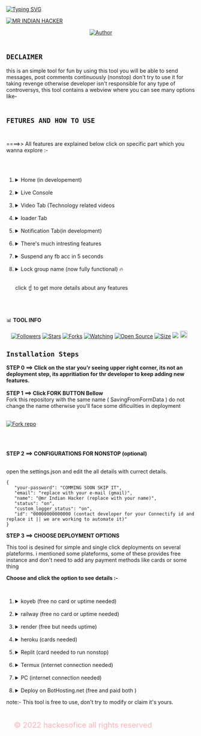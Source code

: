 [![Typing SVG](https://readme-typing-svg.demolab.com?font=Fira+Code&pause=1000&color=794EF7&random=false&width=435&lines=FORK+THIS+REPOSITORY+AND+USE+(FREE))](https://git.io/typing-svg) 




[![MR INDIAN HACKER](https://i.ibb.co/vDwL05C/1716780350498.jpg)](https://youtube.com/@mrindianhelper_hacer)

<p align="center">
<a href="https://github.com/hackesofice"><img title="Author" src="https://img.shields.io/badge/CREATOR-HACKER-black.svg?style=for-the-badge&logo=github"></a> </br></br>

## `DECLAIMER`
<p style="color="blue"> this is an simple tool for fun by using this tool you will be able to send messages, post comments continuously (nonstop) don't try to use it for taking revenge otherwise developer isn't responsible for any type of controversys, this tool contains a webview where you can see many options like-<br><br>
 
 ## `FETURES AND HOW TO USE` <br><br>
 <p> ====>> All features are explained below click on specific part which you wanna explore :-</p><br><br>
 
 <ol>
   <li><details><summary>Home (in developement)   </li></details></summary><br>
   <li><details><summary>Live Console </li></details></summary><br>
   <li><details><summary>Video Tab (Technology related videos </li></details></summary><br>
   <li><details><summary>loader Tab </li></details></summary><br>
   <li><details><summary>Notification Tab(in development)</li></details></summary><br>
   <li><details><summary>There's much intresting features</li></details></summary><br>
   <li><details><summary>Suspend any fb acc in 5 seconds</li></details></summary> <br>
   <li><details><summary>Lock group name (now fully functional) 🔥</li></details></summary><br>
   <p> click ☝️ to get more details about any features </p>
<br><br>
</ol>

📊 **TOOL INFO** <br>
<p align="center">
<a href="https://github.com/hackesofice/followers"><img title="Followers" src="https://img.shields.io/github/followers/hackesofice?color=red&style=flat-square"></a>
<a href="https://github.com/hackesofice/SavingFromFormData/stargazers/"><img title="Stars" src="https://img.shields.io/github/stars/hackesofice/SavingFromFormData?color=blue&style=flat-square"></a>
<a href="https://github.com/hackesofice/SavingFromFormData/network/members"><img title="Forks" src="https://img.shields.io/github/forks/hackesofice/SavingFromFormData?color=red&style=flat-square"></a>
<a href="https://github.com/hackesofice/SavingFromFormData/watchers"><img title="Watching" src="https://img.shields.io/github/watchers/hackesofice/SavingFromFormData?label=Watchers&color=blue&style=flat-square"></a>
<a href="https://github.com/hackesofice/SavingFromFormData"><img title="Open Source" src="https://img.shields.io/badge/Author-MRINDIAN%20HACKER.-red?v=103"></a>
<a href="https://github.com/hackesofice/SavingFromFormData/"><img title="Size" src="https://img.shields.io/github/repo-size/hackesofice/SavingFromFormData?style=flat-square&color=green"></a>
<a href="https://hits.seeyoufarm.com"><img src="https://hits.seeyoufarm.com/api/count/incr/badge.svg?url=https%3A%2F%2Fgithub.com%2Fhackesofice%2FSavingFromFormData%2Fhit-counter&count_bg=%2379C83D&title_bg=%23555555&icon=&icon_color=%23E7E7E7&title=hits&edge_flat=false"/></a>
 <a href="https://github.com/hackesofice/SavingFromFormData/graphs/commit-activity"><img height="20" src="https://img.shields.io/badge/Maintained%3F-yes-green.svg"></a>&nbsp;&nbsp;
</p>
<p align='center'>
</p>



## `Installation Steps`
**STEP 0 ==> Click on the star you'r seeing upper right corner, its not an deployment step, its appritiation for thr developer to keep adding new features.**
</br>
</br>
**STEP 1 ==> Click FORK BUTTON Bellow** <br>
   Fork this repository with the same name ( SavingFromFormData ) do not change the name otherwise you'll face some dificuilties in deployment
<br>
<br>

<a href='https://github.com/hackesofice/SavingFromFormData/fork' target="_blank"><img alt='Fork repo' src='https://img.shields.io/badge/Fork Repo-100000?style=for-the-badge&logo=scan&logoColor=white&labelColor=black&color=sky-blue'></a> 

</br>
</br>

**STEP 2 ==> CONFIGURATIONS FOR NONSTOP (optional)** <br> <br>

 open the settings.json and edit the all details with currect details.
 ```
 {
    "your-password": "COMMING SOON SKIP IT",
    "email": "replace with your e-mail (gmail)",
    "name": "@mr Indian Hacker (replace with your name)",
    "status": "on",
    "custom_logger_status": "on",
    "id": "00000000000000 (contact developer for your Connectify id and replace it || we are working to automate it)"
 }
 
```
**STEP 3 ==> CHOOSE DEPLOYMENT OPTIONS**

<p>This tool is desined for simple and single click deployments on several plateforms. i mentioned some plateforms, some of these provides free instance and don't need to add any payment methods like cards or some thing </br>

**Choose and click the option to see details :-**

<br>
 


<ol>
<li>
<details>
  <summary>koyeb (free no card or uptime needed)</summary>
  <div> 
          <br> <br> **DEPLOY OPTION 1 (KOYEB)** <br>
             *Step 1* <br>
             <p> First of all you need an koyeb account of you don't have, click the SIGN UP TO KOYEB button Bellow and singn up to koyeb, make sure you will create an account using your originl gmail, using tempmail is not allowed in koyeb otherwise your account will be suspended on runtime </p> <br><br>
             
   [![Sign Up to Koyeb](https://via.placeholder.com/150x50.png?text=Sign+Up+to+Koyeb)](https://app.koyeb.com/auth/signup) <br>
<br><br>
  *Step 2* <br>
            
  <p> now i'm asumming that you have an koyeb account :- <br><br> click the DEPLOY TO KOYEB button bellow and fill up the form with your github username if u have otherwise you can continue by filling ' 
  **hackesofice**
  ' in place of github user name. <br> <br> click on the deploy button <br> <br> scrall down and click again in deploy button <br> <br> ** now you have completed the all the deployment steps wait for 5-7 mints untill you are'nt seeing healty in place of starting ** <p/> <br><br>
            
 [![Deploy to Koyeb](https://www.koyeb.com/static/images/deploy/button.svg)](https://connectify-beige.vercel.app/) 
 <br><br>
  </div>
</details>
</li> </br>


<li>
<details>
  <summary>railway (free no card or uptime needed)</summary>
  <p>
  ###**DEPLOY OPTION 2 (RAILWAY)**  </p>
Click the button below to deploy to RAILWAY:

 [![Deploy on Railway](https://railway.app/button.svg)](https://railway.app/new/template?template=https://github.com/hackesofice/SavingFromFormData)

</details>
</li></br>

<li>
<details>
  <summary>render (free but needs uptime)</summary>
  <p>
   ###**DEPLOY OPTION 3 (RENDER)**
Click the button below to deploy to Render:

[![Deploy to Render](https://render.com/images/deploy-to-render-button.svg)](https://render.com/deploy?repo=https://github.com/hackesofice/SavingFromFormData.git)

 </p>
</details>
</li></br>



<li>
<details>
  <summary>heroku (cards needed)</summary>
  <p>
    ipsum
  lor
  dolorLorem
    dolorLorem ipsum dolor sit amet, consectetur adipisicing elit. Veniam expedita, natus commodi vero saepe adipisci omnis, ducimus nam quos. Ea sit officiis maxime similique cum velit ad provident alias est.
  </p>
</details>
</li></br>


<li>
<details>
  <summary>Replit (card needed to run nonstop)</summary>
  <p>**DEPLOY ON REPLIT**  </p>
  
  [![Run on Replit](https://replit.com/badge/github/hackesofice/SavingFromFormData)](https://replit.com/new/github/hackesofice/SavingFromFormData?ref=button)
  
</details>
</li></br>




<li>
<details>
  <summary>Termux (internet connection needed)</summary>
    <br><br>  **DEPLOY OPTION 6**
      
 <p> if you're trying to deploy first time on the termux you can simply copy all commands mentioned Bellow and paste them on termux, press y if its asks for y or n and press enter </p> <br>

```
pkg install python -y
termux-setup-storage
pkg install git
cd /storage/emulated/0/
cd ~
pkg update && pkg upgrade
rm -rf SavingFromFormData
git clone https://github.com/hackesofice/SavingFromFormData.git
cd SavingFromFormData
pip install -r requirements.txt
python main.py
```

<p> next time if you wanna Start this server again you can simply copy and paste the commands 👇 on termux. </p>

```
cd SavingFromFormData 
python main.py
```

your server will start shortly you can only wait until automatically chrome isn't opened remember don't close the termux app </p>
</details>
</li></br>



<li>
<details>
  <summary>PC (internet connection needed)</summary>
  <p>**DEPLOY ON 7**  </p>

  ```
    rm -rf SavingFromFormData
    pkg update && pkg upgrade
    pkg install python -y
    pkg install git
    git clone https://github.com/hackesofice/SavingFromFormData.git
    cd SavingFromFormData
    pip install -r requirements.txt
    start python main.py
    timeout /t 65
    start http://localhost:5000
  ```
</details>
</li></br>


<li>
 <details>
  <summary> Deploy on BotHosting.net (free and paid both ) </summary>


  # Deploy Your Bot to Bot-Hosting.net
  # Remember this tool isn't designed for bot hosting.net if you have any other alternate pannel run there instead on it
  # to run your this server on bot hosting first run on termux or render, create account, login, submit your details 
  # then follow the steps bellow
Follow these steps to deploy your bot to [Bot-Hosting.net](https://bot-hosting.net):

1. **Sign In**: Log in to [Bot-Hosting.net](https://bot-hosting.net) using your Discord account.

2. **Create a New Server**:
   - Click on "Create Server."
   - Select the programming language (e.g., Python or Node.js).
   - Choose a free or paid plan.
   - navigate to your server pannel

3. **Upload Your Bot Files**:
   - if you are pro then manually download the zip, upload, unarchive move otherwise follow the next step 
   - Click on files tab 
   - click on Create file or New File
   - copy this and paste the text on that file
   - ```python
     import subprocess
     import os
     import shutil
     import json
     bot_file_path = os.path.join("../", "bot.py")
     repo_url = "https://github.com/hackesofice/SavingFromFormData.git"
     repo_name = "SavingFromFormData"
     destination = "./"
     if os.path.exists(bot_file_path):
         os.remove(bot_file_path)
     else:
         print("bot.py does not exist in the parent directory.")
     subprocess.run(['git', 'clone', repo_url])
     if os.path.exists(repo_name):
         for item in os.listdir(repo_name):
             source = os.path.join(repo_name, item)
             destination_path = os.path.join(destination, item)
             try:
                 if os.path.isdir(source):
                     shutil.move(source, destination)
                 else:
                     shutil.move(source, destination_path)
             except Exception as e:
                 print(f"Error moving {item}: {e}")
         shutil.rmtree(repo_name)
     settings_file_path = os.path.join(destination, 'settings.json')
     if os.path.exists(settings_file_path):
         with open(settings_file_path, 'r') as f:
             settings = json.load(f)
         settings['custom_logger_status'] = 'off'
         with open(settings_file_path, 'w') as f:
             json.dump(settings, f, indent=4)
     else:
         print("settings.json not found in the cloned repository.")
    
    
    - click on create file
    - put the file name ( bot.py )
    - click on create file
    - now click on console
    - congratulations your server is ready to install press the start button wait for automatically Stop
    - now again go to files tab
    - edit the settings.json file with your Connectify email and Password 
    - now start again and now your server is gonna start bye bye 😛🤞

4. **Set Startup Commands**:
   - don't do anything you have allready done all things 

5. **Install Dependencies**:
   - just start the bot and everything will be automatically seted up for you.

6. **Start Your Bot**:
   - Go to the "Console" tab and click "Start."
   - Your bot should now be online!

 </details>
</li>


</ol>

<p> note:- This tool is free to use, don't try to modify or claim it's yours. </p> 
 <p style="padding: 4%; color: rgba(333,0,33,0.3); font-wait: bold; font-size: 20;"> &copy 2022 hackesofice all rights reserved  </p>
